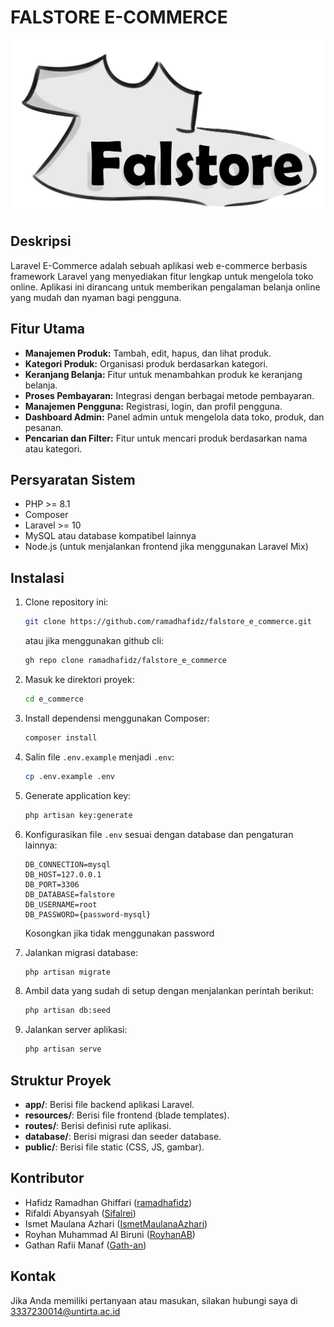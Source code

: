 # FALSTORE E-COMMERCE

![Falstore Logo](public/images/logo.png)

## Deskripsi
Laravel E-Commerce adalah sebuah aplikasi web e-commerce berbasis framework Laravel yang menyediakan fitur lengkap untuk mengelola toko online. Aplikasi ini dirancang untuk memberikan pengalaman belanja online yang mudah dan nyaman bagi pengguna.

## Fitur Utama
- **Manajemen Produk:** Tambah, edit, hapus, dan lihat produk.
- **Kategori Produk:** Organisasi produk berdasarkan kategori.
- **Keranjang Belanja:** Fitur untuk menambahkan produk ke keranjang belanja.
- **Proses Pembayaran:** Integrasi dengan berbagai metode pembayaran.
- **Manajemen Pengguna:** Registrasi, login, dan profil pengguna.
- **Dashboard Admin:** Panel admin untuk mengelola data toko, produk, dan pesanan.
- **Pencarian dan Filter:** Fitur untuk mencari produk berdasarkan nama atau kategori.

## Persyaratan Sistem
- PHP >= 8.1
- Composer
- Laravel >= 10
- MySQL atau database kompatibel lainnya
- Node.js (untuk menjalankan frontend jika menggunakan Laravel Mix)

## Instalasi
1. Clone repository ini:
   ```bash
   git clone https://github.com/ramadhafidz/falstore_e_commerce.git
   ```
   atau jika menggunakan github cli:
   ```bash
   gh repo clone ramadhafidz/falstore_e_commerce
   ```

2. Masuk ke direktori proyek:
   ```bash
   cd e_commerce
   ```

3. Install dependensi menggunakan Composer:
   ```bash
   composer install
   ```

4. Salin file `.env.example` menjadi `.env`:
   ```bash
   cp .env.example .env
   ```

5. Generate application key:
   ```bash
   php artisan key:generate
   ```

6. Konfigurasikan file `.env` sesuai dengan database dan pengaturan lainnya:
    ```.env
    DB_CONNECTION=mysql
    DB_HOST=127.0.0.1
    DB_PORT=3306
    DB_DATABASE=falstore
    DB_USERNAME=root
    DB_PASSWORD={password-mysql}
    ```
    Kosongkan jika tidak menggunakan password

7. Jalankan migrasi database:
   ```bash
   php artisan migrate
   ```

8. Ambil data yang sudah di setup dengan menjalankan perintah berikut:
   ```bash
   php artisan db:seed
   ```

9.  Jalankan server aplikasi:
    ```bash
    php artisan serve
    ```

## Struktur Proyek
- **app/**: Berisi file backend aplikasi Laravel.
- **resources/**: Berisi file frontend (blade templates).
- **routes/**: Berisi definisi rute aplikasi.
- **database/**: Berisi migrasi dan seeder database.
- **public/**: Berisi file static (CSS, JS, gambar).

## Kontributor
- Hafidz Ramadhan Ghiffari ([ramadhafidz](https://github.com/ramadhafidz))
- Rifaldi Abyansyah ([Sifalrei](https://github.com/Sifalrei))
- Ismet Maulana Azhari ([IsmetMaulanaAzhari](https://github.com/IsmetMaulanaAzhari))
- Royhan Muhammad Al Biruni ([RoyhanAB](https://github.com/RoyhanAB))
- Gathan Rafii Manaf ([Gath-an](https://github.com/Gath-an/))

<!-- ## Lisensi
Proyek ini dilisensikan di bawah [MIT License](LICENSE). -->

## Kontak
Jika Anda memiliki pertanyaan atau masukan, silakan hubungi saya di 3337230014@untirta.ac.id